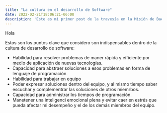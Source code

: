 ```yaml
---
title: "La cultura en el desarrollo de Software"
date: 2022-02-21T18:06:21-06:00
description: 'Este es mi primer post de la travesía en la Misión de Backend con Node JS de Launch X.'
---
```


Hola 

Estos son los puntos clave que considero son indispensables dentro de la cultura de desarrollo de software: 
- Habilidad para resolver problemas de maner rápida y eificiente por medio de aplicación de nuevas tecnologías.
- Capacidad para abstraer soluciones a esos problemas en forma de lenguaje de programación. 
- Habilidad para trabajar en equipo
- Poder expresar soluciones dentro del equipo, y al mismo tiempo saber escuchar y complementrar las soluciones de otros miemrbos.
- Capacidad para administrar los tiempos de programación. 
- Manetener una inteligenci emocional plena y evitar caer en estrés que pueda afectar mi desempeño y el de los demás miembros del equipo. 

